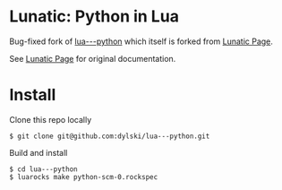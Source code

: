 Lunatic: Python in Lua
======================

Bug-fixed fork of [lua---python](https://github.com/clementfarabet/lua---python) which itself is forked from [Lunatic Page](http://labix.org/lunatic-python).

See [Lunatic Page](http://labix.org/lunatic-python) for original documentation.

Install
=======

Clone this repo locally

    $ git clone git@github.com:dylski/lua---python.git

Build and install

    $ cd lua---python
    $ luarocks make python-scm-0.rockspec


